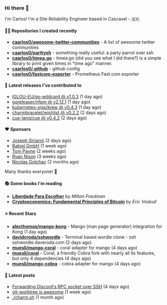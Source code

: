 ### Hi there 👋

I'm Carlos! I'm a Site Reliability Engineer based in Cascavel - 🇧🇷.

#### 👨‍💻 Repositories I created recently
- **[caarlos0/awesome-twitter-communities](https://github.com/caarlos0/awesome-twitter-communities)** - A list of awesome twitter communities
- **[caarlos0/parttysh](https://github.com/caarlos0/parttysh)** - something really useful: a party parrot over ssh
- **[caarlos0/timea.go](https://github.com/caarlos0/timea.go)** - timea.go (did you see what I did there?) is a simple library to print given times in &#34;time ago&#34; manner.
- **[caarlos0/.github](https://github.com/caarlos0/.github)** - github config
- **[caarlos0/fastcom-exporter](https://github.com/caarlos0/fastcom-exporter)** - Prometheus Fast.com exporter

#### 🚀 Latest releases I've contributed to


- [IGLOU-EU/go-wildcard @ v1.0.3](https://github.com/IGLOU-EU/go-wildcard/releases/tag/v1.0.3) (1 day ago)
- [goreleaser/nfpm @ v2.12.1](https://github.com/goreleaser/nfpm/releases/tag/v2.12.1) (1 day ago)
- [kubernetes-sigs/krew @ v0.4.3](https://github.com/kubernetes-sigs/krew/releases/tag/v0.4.3) (1 day ago)
- [charmbracelet/wishlist @ v0.2.2](https://github.com/charmbracelet/wishlist/releases/tag/v0.2.2) (2 days ago)
- [cue-lang/cue @ v0.4.2](https://github.com/cue-lang/cue/releases/tag/v0.4.2) (2 days ago)

#### ❤️ Sponsors
- [Joseph Sirianni](https://github.com/jsirianni) (2 days ago)
- [Babiel GmbH](https://github.com/babiel) (1 week ago)
- [Tom Payne](https://github.com/twpayne) (2 weeks ago)
- [Ryan Nixon](https://github.com/taiidani) (3 weeks ago)
- [Nicolas Gotchac](https://github.com/ngotchac) (2 months ago)

Many thanks everyone! 🙏

#### 📚 Some books I'm reading
- **[Liberdade Para Escolher](https://www.goodreads.com/book/show/17238591-liberdade-para-escolher)** by _Milton Friedman_
- **[Cryptoeconomics: Fundamental Principles of Bitcoin](https://www.goodreads.com/book/show/56919322-cryptoeconomics)** by _Eric Voskuil_

#### ⭐ Recent Stars


- **[alecthomas/mango-kong](https://github.com/alecthomas/mango-kong)** - Mango (man page generator) integration for Kong (1 day ago)
- **[davidcroda/sshwordle](https://github.com/davidcroda/sshwordle)** - Terminal based wordle clone - ssh sshwordle.daveroda.com (2 days ago)
- **[muesli/mango-coral](https://github.com/muesli/mango-coral)** - coral adapter for mango (4 days ago)
- **[muesli/coral](https://github.com/muesli/coral)** - Coral, a friendly Cobra fork with nearly all its features, but only 4 dependencies (4 days ago)
- **[muesli/mango-cobra](https://github.com/muesli/mango-cobra)** - cobra adapter for mango (4 days ago)

#### 📄 Latest posts
- [Forwarding Discord&#39;s RPC socket over SSH](https://carlosbecker.com/posts/discord-rpc-ssh/) (4 days ago)
- [git-worktree is awesome](https://carlosbecker.com/posts/git-worktrees/) (1 week ago)
- [./charm.sh](https://carlosbecker.com/posts/charm/) (1 month ago)
